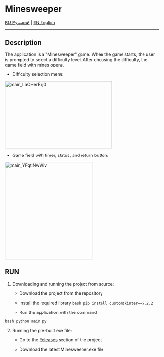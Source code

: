 # Minesweeper

[RU Русский](<README (ru).md>) | [EN English](<README.md>)

---
## Description
The application is a "Minesweeper" game. When the game starts, the user is prompted to select a difficulty level. After choosing the difficulty, the game field with mines opens.

- Difficulty selection menu:
<img width="350" height="220" alt="main_LaCHerExj0" src="https://github.com/user-attachments/assets/997a031a-a42d-436f-8809-05a3d9f7e2ab" />

- Game field with timer, status, and return button:
<img width="288" height="318" alt="main_YFqtiNwWiv" src="https://github.com/user-attachments/assets/97052781-0a88-46c9-a3ac-de84e9fe2c14" />

## RUN

1. Downloading and running the project from source:

    - Download the project from the repository

    - Install the required library
```bash pip install customtkinter==5.2.2 ```

    - Run the application with the command

```bash python main.py ```

2. Running the pre-built exe file:

    - Go to the [Releases]() section of the project

    - Download the latest Minesweeper.exe file

